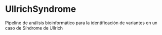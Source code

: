 # UllrichSyndrome
Pipeline de análisis bioinformático para la identificación de variantes en un caso de Síndrome de Ullrich
